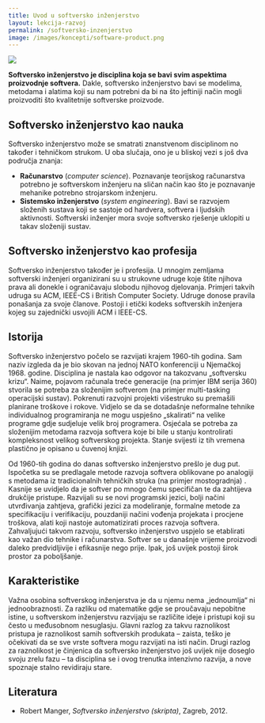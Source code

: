 ```yaml
---
title: Uvod u softversko inženjerstvo
layout: lekcija-razvoj
permalink: /softversko-inzenjerstvo
image: /images/koncepti/software-product.png
---
```


![]({{page.image}})

**Softversko inženjerstvo je disciplina koja se bavi svim aspektima proizvodnje softvera.** Dakle, softversko inženjerstvo bavi se modelima, metodama i alatima koji su nam potrebni da bi na što jeftiniji način mogli proizvoditi što kvalitetnije softverske proizvode.

## Softversko inženjerstvo kao nauka

Softversko inženjerstvo može se smatrati znanstvenom disciplinom no također i tehničkom strukom. U oba slučaja, ono je u bliskoj vezi s još dva područja znanja: 

- **Računarstvo** (*computer science*). Poznavanje teorijskog računarstva potrebno je softverskom inženjeru na sličan način kao što je poznavanje mehanike potrebno strojarskom inženjeru. 
- **Sistemsko inženjerstvo** (*system engineering*). Bavi se razvojem složenih sustava koji se sastoje od hardvera, softvera i ljudskih aktivnosti. Softverski inženjer mora svoje softversko rješenje uklopiti u takav složeniji sustav.

## Softversko inženjerstvo kao profesija

Softversko inženjerstvo također je i profesija. U mnogim zemljama softverski inženjeri organizirani su u strukovne udruge koje štite njihova prava ali donekle i ograničavaju slobodu njihovog djelovanja. Primjeri takvih udruga su ACM, IEEE-CS i British Computer Society. Udruge donose pravila ponašanja za svoje članove. Postoji i etički kodeks softverskih inženjera kojeg su zajednički usvojili ACM i IEEE-CS.

## Istorija

Softversko inženjerstvo počelo se razvijati krajem 1960-tih godina. Sam naziv izgleda da je bio skovan na jednoj NATO konferenciji u Njemačkoj 1968. godine. Disciplina je nastala kao odgovor na takozvanu „softversku krizu“. Naime, pojavom računala treće generacije (na primjer IBM serija 360) stvorila se potreba za složenijim softverom (na primjer multi-tasking operacijski sustav). Pokrenuti razvojni projekti višestruko su premašili planirane troškove i rokove. Vidjelo se da se dotadašnje neformalne tehnike individualnog programiranja ne mogu uspješno „skalirati“ na velike programe gdje sudjeluje velik broj programera. Osjećala se potreba za složenijim metodama razvoja softvera koje bi bile u stanju kontrolirati kompleksnost velikog softverskog projekta. Stanje svijesti iz tih vremena plastično je opisano u čuvenoj knjizi.

Od 1960-tih godina do danas softversko inženjerstvo prešlo je dug put. Ispočetka su se predlagale metode razvoja softvera oblikovane po analogiji s metodama iz tradicionalnih tehničkih struka (na primjer mostogradnja) . Kasnije se uvidjelo da je softver po mnogo čemu specifičan te da zahtijeva drukčije pristupe. Razvijali su se novi programski jezici, bolji načini utvrđivanja zahtjeva, grafički jezici za modeliranje, formalne metode za specifikaciju i verifikaciju, pouzdaniji načini vođenja projekata i procjene troškova, alati koji nastoje automatizirati proces razvoja softvera. Zahvaljujući takvom razvoju, softversko inženjerstvo uspjelo se etablirati kao važan dio tehnike i računarstva. Softver se u današnje vrijeme proizvodi daleko predvidljivije i efikasnije nego prije. Ipak, još uvijek postoji širok prostor za poboljšanje.

## Karakteristike

Važna osobina softverskog inženjerstva je da u njemu nema „jednoumlja“ ni jednoobraznosti. Za razliku od matematike gdje se proučavaju nepobitne istine, u softverskom inženjerstvu razvijaju se različite ideje i pristupi koji su često u međusobnom nesuglasju. Glavni razlog za takvu raznolikost pristupa je raznolikost samih softverskih produkata – zaista, teško je očekivati da se sve vrste softvera mogu razvijati na isti način. Drugi razlog za raznolikost je činjenica da softversko inženjerstvo još uvijek nije doseglo svoju zrelu fazu – ta disciplina se i ovog trenutka intenzivno razvija, a nove spoznaje stalno revidiraju stare.

## Literatura

- Robert Manger, *Softversko inženjerstvo (skripta)*, Zagreb, 2012.